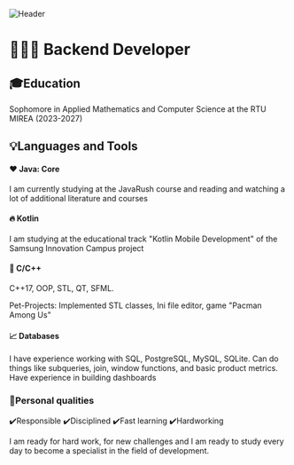 ![Header](assets/aboutGIF.gif)

# 👨🏻‍💻 Backend Developer

## 🎓Education
Sophomore in Applied Mathematics and Computer Science at the RTU MIREA (2023-2027)

## 💡Languages and Tools

#### ❤️ Java: Core
I am currently studying at the JavaRush course and reading and watching a lot of additional literature and courses
#### 🔥 Kotlin
I am studying at the educational track "Kotlin Mobile Development" of the Samsung Innovation Campus project
#### 🧠 C/C++
C++17, OOP, STL, QT, SFML. 

Pet-Projects: Implemented STL classes, Ini file editor, game "Pacman Among Us" 
#### 📈 Databases
I have experience working with SQL, PostgreSQL, MySQL, SQLite.
Can do things like subqueries, join, window functions, and basic product metrics.
Have experience in building dashboards
### 💪Personal qualities
✔️Responsible ✔️Disciplined ✔️Fast learning ✔️Hardworking

I am ready for hard work, for new challenges and I am ready to study every day to become a specialist in the field of development.

